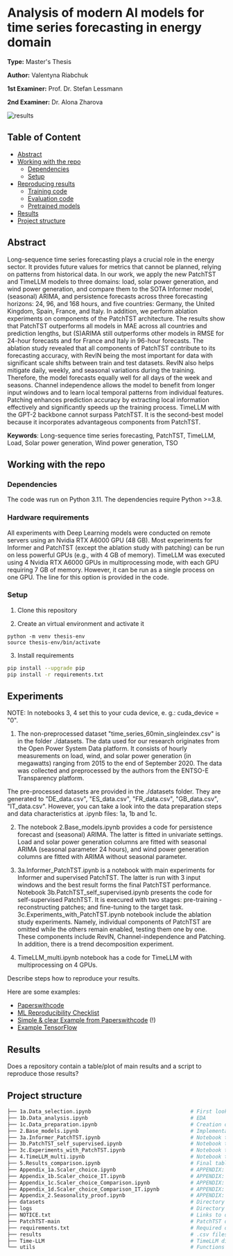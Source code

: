 # Analysis of modern AI models for time series forecasting in energy domain

**Type:** Master's Thesis 

**Author:** Valentyna Riabchuk

**1st Examiner:** Prof. Dr. Stefan Lessmann 

**2nd Examiner:** Dr. Alona Zharova 


![results](/Results_table.png)

## Table of Content

- [Abstract](#abstract)
- [Working with the repo](#Working-with-the-repo)
    - [Dependencies](#Dependencies)
    - [Setup](#Setup)
- [Reproducing results](#Reproducing-results)
    - [Training code](#Training-code)
    - [Evaluation code](#Evaluation-code)
    - [Pretrained models](#Pretrained-models)
- [Results](#Results)
- [Project structure](-Project-structure)

## Abstract

Long-sequence time series forecasting plays a crucial role in the energy sector. It provides future values for metrics that cannot be planned, relying on patterns from historical data. In our work, we apply the new PatchTST and TimeLLM models to three domains: load, solar power generation, and wind power generation, and compare them to the SOTA Informer model, (seasonal) ARIMA, and persistence forecasts across three forecasting horizons: 24, 96, and 168 hours, and five countries: Germany, the United Kingdom, Spain, France, and Italy. In addition, we perform ablation experiments on components of the PatchTST architecture. 
The results show that PatchTST outperforms all models in MAE across all countries and prediction lengths, but (S)ARIMA still outperforms other models in RMSE for 24-hour forecasts and for France and Italy in 96-hour forecasts. The ablation study revealed that all components of PatchTST contribute to its forecasting accuracy, with RevIN being the most important for data with significant scale shifts between train and test datasets. RevIN also helps mitigate daily, weekly, and seasonal variations during the training. Therefore, the model forecasts equally well for all days of the week and seasons. Channel independence allows the model to benefit from longer input windows and to learn local temporal patterns from individual features. Patching enhances prediction accuracy by extracting local information effectively and significantly speeds up the training process. TimeLLM with the GPT-2 backbone cannot surpass PatchTST. It is the second-best model because it incorporates advantageous components from PatchTST.

**Keywords**: Long-sequence time series forecasting, PatchTST, TimeLLM, Load, Solar power generation, Wind power generation, TSO

## Working with the repo

### Dependencies

The code was run on Python 3.11. The dependencies require Python >=3.8.

### Hardware requirements

All experiments with Deep Learning models were conducted on remote servers using an Nvidia RTX A6000 GPU (48 GB). Most experiments for Informer and PatchTST (except the ablation study with patching) can be run on less powerful GPUs (e.g., with 4 GB of memory).
TimeLLM was executed using 4 Nvidia RTX A6000 GPUs in multiprocessing mode, with each GPU requiring 7 GB of memory. However, it can be run as a single process on one GPU. The line for this option is provided in the code.

### Setup

1. Clone this repository

2. Create an virtual environment and activate it
```
python -m venv thesis-env
source thesis-env/bin/activate
```

3. Install requirements
```bash
pip install --upgrade pip
pip install -r requirements.txt
```

## Experiments
NOTE: In notebooks 3, 4 set this to your cuda device, e. g.: cuda_device = "0".

1. The non-preprocessed dataset "time_series_60min_singleindex.csv" is in the folder ./datasets. The data used for our research originates from the Open Power System Data platform. It consists of hourly measurements on load, wind, and solar power generation (in megawatts) ranging from 2015 to the end of September 2020. The data was collected and preprocessed by the authors from the ENTSO-E Transparency platform.

The pre-processed datasets are provided in the ./datasets folder. They are generated to "DE_data.csv", "ES_data.csv", "FR_data.csv", "GB_data.csv", "IT_data.csv". However, you can take a look into the data preparation steps and data characteristics at .ipynb files: 1a, 1b and 1c.

2. The notebook 2.Base_models.ipynb provides a code for persistence forecast and (seasonal) ARIMA. The latter is fitted in univariate settings. Load and solar power generation columns are fitted with seasonal ARIMA (seasonal parameter 24 hours), and wind power generation columns are fitted with ARIMA without seasonal parameter.

3. 3a.Informer_PatchTST.ipynb is a notebook with main experiments for Informer and supervised PatchTST. The latter is run with 3 input windows and the best result forms the final PatchTST performance. 
Notebook 3b.PatchTST_self_supervised.ipynb presents the code for self-supervised PatchTST. It is execured with two stages: pre-training - reconstructing patches; and fine-tuning to the target task.
3c.Experiments_with_PatchTST.ipynb notebook include the ablation study experiments. Namely, individual components of PatchTST
are omitted while the others remain enabled, testing them one by one. These components include RevIN, Channel-independence and Patching.
In addition, there is a trend decomposition experiment.

4. TimeLLM_multi.ipynb notebook has a code for TimeLLM with multiprocessing on 4 GPUs. 

Describe steps how to reproduce your results.

Here are some examples:
- [Paperswithcode](https://github.com/paperswithcode/releasing-research-code)
- [ML Reproducibility Checklist](https://ai.facebook.com/blog/how-the-ai-community-can-get-serious-about-reproducibility/)
- [Simple & clear Example from Paperswithcode](https://github.com/paperswithcode/releasing-research-code/blob/master/templates/README.md) (!)
- [Example TensorFlow](https://github.com/NVlabs/selfsupervised-denoising)


## Results

Does a repository contain a table/plot of main results and a script to reproduce those results?

## Project structure

```bash
├── 1a.Data_selection.ipynb                                # First look at datasets and first data preparation steps (e.g. missing values imputation)
├── 1b.Data_analysis.ipynb                                 # EDA
├── 1c.Data_preparation.ipynb                              # Creation of country-based datasets
├── 2.Base_models.ipynb                                    # Implementation of persistence forecast and (seasonal) ARIMA
├── 3a.Informer_PatchTST.ipynb                             # Notebook to run Informer and supervised PatchTST for 3 input windows
├── 3b.PatchTST_self_supervised.ipynb                      # Notebook to run self-supervised PatchTST (pre-train & finetune)
├── 3c.Experiments_with_PatchTST.ipynb                     # Notebook to run ablation study: exclude RevIN/Channel-independence/Patching. + Time series trend decomposition (as in DLinear)
├── 4.TimeLLM_multi.ipynb                                  # Notebook to run TimeLLM with multiprocessing
├── 5.Results_comparison.ipynb                             # Final tables, figures and calculations
├── Appendix_1a.Scaler_choice.ipynb                        # APPENDIX: Notebook for scaler choise (StandardScaler, MinMaxScaler) for Germany
├── Appendix_1b.Scaler_choice_IT.ipynb                     # APPENDIX: for Italy
├── Appendix_1c.Scaler_choice_Comparison.ipynb             # APPENDIX: Comparison of unscaled evaluation metrics from models trained with different scalers. Plots with true and predicted values with different scalers for Germany
├── Appendix_1d.Scaler_choice_Comparison_IT.ipynb          # APPENDIX: for Italy
├── Appendix_2.Seasonality_proof.ipynb                     # APPENDIX: Seasonality with MSTL found from 45° line
├── datasets                                               # Directory with all datasets
├── logs                                                   # Directory with training logs for all DL models
├── NOTICE.txt                                             # Links to original PatchTST and TimeLLM implementations
├── PatchTST-main                                          # PatchTST directory (modified for purposes of this master's thesis)
├── requirements.txt                                       # Required dependencies
├── results                                                # .csv files with aggregated results (evaluation metrics for different models)
├── Time-LLM                                               # TimeLLM directory (modified for purposes of this master's thesis)
└── utils                                                  # Functions for EDA, and other helper functions
```
